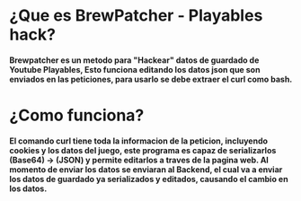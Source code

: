 # ¿Que es BrewPatcher - Playables hack?
#### Brewpatcher es un metodo para "Hackear" datos de guardado de Youtube Playables, Esto funciona editando los datos json que son enviados en las peticiones, para usarlo se debe extraer el curl como bash.
# ¿Como funciona?
#### El comando curl tiene toda la informacion de la peticion, incluyendo cookies y los datos del juego, este programa es capaz de serializarlos (Base64) -> (JSON) y permite editarlos a traves de la pagina web. Al momento de enviar los datos se enviaran al Backend, el cual va a enviar los datos de guardado ya serializados y editados, causando el cambio en los datos.
